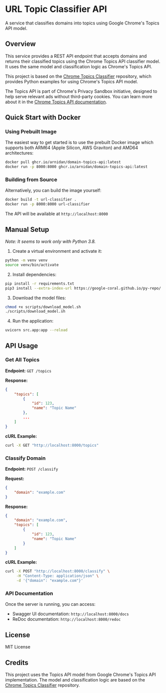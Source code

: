 # URL Topic Classifier API

A service that classifies domains into topics using Google Chrome's Topics API model.

## Overview

This service provides a REST API endpoint that accepts domains and returns their classified topics using the Chrome Topics API classifier model. It uses the same model and classification logic as Chrome's Topics API.

This project is based on the [Chrome Topics Classifier](https://github.com/yohhaan/topics_classifier) repository, which provides Python examples for using Chrome's Topics API model.

The Topics API is part of Chrome's Privacy Sandbox initiative, designed to help serve relevant ads without third-party cookies. You can learn more about it in the [Chrome Topics API documentation](https://developer.chrome.com/docs/privacy-sandbox/topics/).

## Quick Start with Docker

### Using Prebuilt Image

The easiest way to get started is to use the prebuilt Docker image which supports both ARM64 (Apple Silicon, AWS Graviton) and AMD64 architectures:

```bash
docker pull ghcr.io/arnidan/domain-topics-api:latest
docker run -p 8000:8000 ghcr.io/arnidan/domain-topics-api:latest
```

### Building from Source

Alternatively, you can build the image yourself:

```bash
docker build -t url-classifier .
docker run -p 8000:8000 url-classifier
```

The API will be available at `http://localhost:8000`

## Manual Setup

_Note: It seems to work only with Python 3.8._

1. Create a virtual environment and activate it:
```bash
python -m venv venv
source venv/bin/activate
```

2. Install dependencies:
```bash
pip install -r requirements.txt
pip3 install --extra-index-url https://google-coral.github.io/py-repo/ tflite_runtime
```

3. Download the model files:
```bash
chmod +x scripts/download_model.sh
./scripts/download_model.sh
```

4. Run the application:
```bash
uvicorn src.app:app --reload
```

## API Usage

### Get All Topics

**Endpoint:** `GET /topics`

**Response:**
```json
{
    "topics": [
        {
            "id": 123,
            "name": "Topic Name"
        },
        ...
    ]
}
```

**cURL Example:**
```bash
curl -X GET "http://localhost:8000/topics"
```

### Classify Domain

**Endpoint:** `POST /classify`

**Request:**
```json
{
    "domain": "example.com"
}
```

**Response:**
```json
{
    "domain": "example.com",
    "topics": [
        {
            "id": 123,
            "name": "Topic Name"
        }
    ]
}
```

**cURL Example:**
```bash
curl -X POST "http://localhost:8000/classify" \
     -H "Content-Type: application/json" \
     -d '{"domain": "example.com"}'
```

### API Documentation

Once the server is running, you can access:
- Swagger UI documentation: `http://localhost:8000/docs`
- ReDoc documentation: `http://localhost:8000/redoc`

## License

MIT License

## Credits

This project uses the Topics API model from Google Chrome's Topics API implementation. The model and classification logic are based on the [Chrome Topics Classifier](https://github.com/yohhaan/topics_classifier) repository.